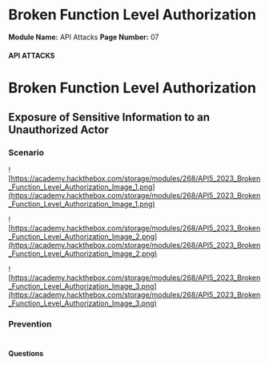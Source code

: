<!--
 // Platform: Academy
// URL: https://academy.hackthebox.com/module/268/section/3065
// Platform Version: V1
// Module ID: 268
// Module Name: API Attacks
// Module Difficulty: Medium
// Section ID: 3065
// Section Title: Broken Function Level Authorization
// Page Title: Hack The Box - Academy
// Page Number: 07
-->

# Broken Function Level Authorization

**Module Name:** API Attacks **Page Number:** 07

#### 

#### API ATTACKS

# Broken Function Level Authorization

## Exposure of Sensitive Information to an Unauthorized Actor

### Scenario

![https://academy.hackthebox.com/storage/modules/268/API5_2023_Broken_Function_Level_Authorization_Image_1.png](https://academy.hackthebox.com/storage/modules/268/API5_2023_Broken_Function_Level_Authorization_Image_1.png)

![https://academy.hackthebox.com/storage/modules/268/API5_2023_Broken_Function_Level_Authorization_Image_2.png](https://academy.hackthebox.com/storage/modules/268/API5_2023_Broken_Function_Level_Authorization_Image_2.png)

![https://academy.hackthebox.com/storage/modules/268/API5_2023_Broken_Function_Level_Authorization_Image_3.png](https://academy.hackthebox.com/storage/modules/268/API5_2023_Broken_Function_Level_Authorization_Image_3.png)

### Prevention

# 

# 

#### Questions

####